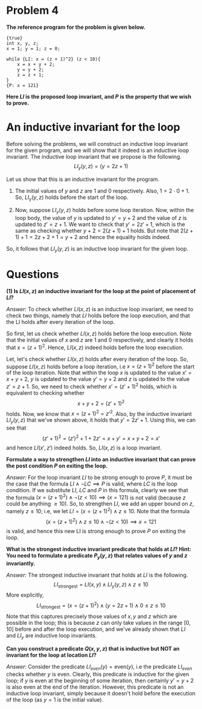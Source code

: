 # Problem 4

**The reference program for the problem is given below.**

    {true}
    int x, y, z;
    x = 1; y = 1; z = 0;

    while {LI: x = (z + 1)^2} (z < 10){
        x = x + y + 2;
        y = y + 2;
        z = z + 1;
    }
    {P: x = 121}
**Here $LI$ is the proposed loop invariant, and $P$ is the property that we wish to prove.** 

# An inductive invariant for the loop

Before solving the problems, we will construct an inductive loop invariant for the given program, and we will show that it indeed is an inductive loop invariant. The inductive loop invariant that we propose is the following. 
$$LI_y(y, z) = (y = 2z + 1)$$

Let us show that this is an inductive invariant for the program.

1. The initial values of $y$ and $z$ are $1$ and $0$ respectively. Also, $1 = 2\cdot0 + 1$. So, $LI_y(y, z)$ holds before the start of the loop.

2. Now, suppose $LI_y(y, z)$ holds before some loop iteration. Now, within the loop body, the value of $y$ is updated to $y' = y + 2$ and the value of $z$ is updated to $z' = z + 1$. We want to check that $y' = 2z' + 1$, which is the same as checking whether $y + 2 = 2(z + 1) + 1$ holds. But note that $2(z + 1) + 1 = 2z + 2 + 1 = y + 2$ and hence the equality holds indeed.

So, it follows that $LI_y(y, z)$ is an inductive loop invariant for the given loop.   

# Questions

**(1) Is $LI(x, z)$ an inductive invariant for the loop at the point of placement of $LI$?**

*Answer:* To check whether $LI(x, z)$ is an inductive loop invariant, we need to check two things, namely that $LI$ holds before the loop execution, and that the LI holds after every iteration of the loop.

So first, let us check whether $LI(x, z)$ holds before the loop execution. Note that the initial values of $x$ and $z$ are $1$ and $0$ respectively, and clearly it holds that $x = (z + 1)^2$. Hence, $LI(x, z)$ indeed holds before the loop execution.

Let, let's check whether $LI(x, z)$ holds after every iteration of the loop. So, suppose $LI(x, z)$ holds before a loop iteration, i.e $x = (z + 1)^2$ before the start of the loop iteration. Note that within the loop $x$ is updated to the value $x' = x + y + 2$, $y$ is updated to the value $y' = y + 2$ and $z$ is updated to the value $z' = z + 1$. So, we need to check whether $x' = (z' + 1)^2$ holds, which is equivalent to checking whether 
$$x + y + 2 = (z' + 1)^2$$
holds. Now, we know that $x = (z + 1)^2 = z'^2$. Also, by the inductive invariant $LI_y(y, z)$ that we've shown above, it holds that $y' = 2z' + 1$. Using this, we can see that 
$$(z' + 1)^2 = (z')^2 + 1 + 2z' = x + y' = x + y + 2 = x'$$
and hence $LI(x', z')$ indeed holds. So, $LI(x, z)$ is a loop invariant. 

**Formulate a way to strengthen $LI$ into an inductive invariant that can prove the post condition $P$ on exiting the loop.**

*Answer:* For the loop invariant $LI$ to be strong enough to prove $P$, it must be the case that the formula $LI\land \neg LC\implies P$ is valid, where $LC$ is the loop condition. If we substitute $LI$, $LC$ and $P$ in this formula, clearly we see that the formula $(x = (z + 1)^2)\land \neg(z < 10)\implies (x = 121)$ is not valid (because $z$ could be anything $\ge 10$). So, to strengthen $LI$, we add an upper bound on $z$, namely $z\le 10$; i.e, we let $LI = (x = (z + 1)^2)\land z\le 10$. Note that the formula 
$$(x = (z + 1)^2)\land z\le 10\land \neg(z < 10)\implies x = 121$$
is valid, and hence this new LI is strong enough to prove $P$ on exiting the loop.

**What is the strongest inductive invariant predicate that holds at $LI$? Hint: You need to formulate a predicate $P_y(y, z)$ that relates values of $y$ and $z$ invariantly.**

*Answer:* The strongest inductive invariant that holds at $LI$ is the following. 
$$LI_{\text{strongest}} = LI(x, y)\land LI_y(y, z)\land z
\le 10$$
More explicitly, 
$$LI_{\text{strongest}} = (x = (z + 1)^2)\land (y = 2z + 1)\land 0\le z\le 10$$
Note that this captures precisely those values of $x, y$ and $z$ which are possible in the loop; this is because $z$ can only take values in the range $[0, 10]$ before and after the loop execution, and we've already shown that $LI$ and $LI_y$ are inductive loop invariants.

**Can you construct a predicate $Q(x, y, z)$ that is inductive but NOT an invariant for the loop at location $LI$?**

*Answer:* Consider the predicate $LI_{even}(y) = \text{even}(y)$, i.e the predicate $LI_{even}$ checks whether $y$ is even. Clearly, this predicate is inductive for the given loop; if $y$ is even at the beginning of some iteration, then certainly $y' = y + 2$ is also even at the end of the iteration. However, this predicate is not an inductive loop invariant, simply because it doesn't hold before the execution of the loop (as $y = 1$ is the initial value). 